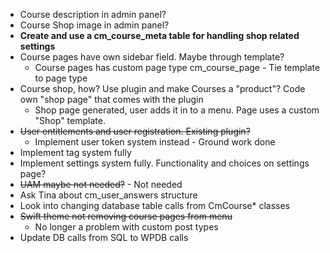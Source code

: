 * Course description in admin panel?
* Course Shop image in admin panel?
* **Create and use a cm_course_meta table for handling shop related settings**
* Course pages have own sidebar field. Maybe through template?
    * Course pages has custom page type cm_course_page - Tie template to page type
* Course shop, how? Use plugin and make Courses a "product"? Code own "shop page" that comes with the plugin
    * Shop page generated, user adds it in to a menu. Page uses a custom "Shop" template.
* ~~User entitlements and user registration. Existing plugin?~~
    * Implement user token system instead - Ground work done
* Implement tag system fully
* Implement settings system fully. Functionality and choices on settings page?
* ~~UAM maybe not needed?~~ - Not needed
* Ask Tina about cm_user_answers structure
* Look into changing database table calls from CmCourse* classes
* ~~Swift theme not removing course pages from menu~~
    * No longer a problem with custom post types
* Update DB calls from SQL to WPDB calls